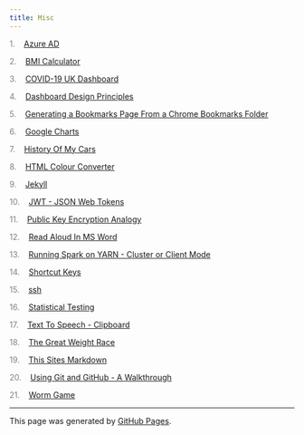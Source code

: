 ```yaml
---
title: Misc
---
```


<span style="color: grey">1.</span>&nbsp;&nbsp;&nbsp; <a id="listitem1" href="Azure_AD.html">Azure AD</a>

<span style="color: grey">2.</span>&nbsp;&nbsp;&nbsp; <a id="listitem2" href="BMI_Calculator.html">BMI Calculator</a>

<span style="color: grey">3.</span>&nbsp;&nbsp;&nbsp; <a id="listitem3" href="COVID-19_UK_Dashboard.html">COVID-19 UK Dashboard</a>

<span style="color: grey">4.</span>&nbsp;&nbsp;&nbsp; <a id="listitem4" href="Dashboard_Design_Principles.html">Dashboard Design Principles</a>

<span style="color: grey">5.</span>&nbsp;&nbsp;&nbsp; <a id="listitem5" href="Generating_a_Bookmarks_Page_From_a_Chrome_Bookmarks_Folder.html">Generating a Bookmarks Page From a Chrome Bookmarks Folder</a>

<span style="color: grey">6.</span>&nbsp;&nbsp;&nbsp; <a id="listitem6" href="Google_Charts.html">Google Charts</a>

<span style="color: grey">7.</span>&nbsp;&nbsp;&nbsp; <a id="listitem7" href="History_Of_My_Cars.html">History Of My Cars</a>

<span style="color: grey">8.</span>&nbsp;&nbsp;&nbsp; <a id="listitem8" href="HTML_Colour_Converter.html">HTML Colour Converter</a>

<span style="color: grey">9.</span>&nbsp;&nbsp;&nbsp; <a id="listitem9" href="Jekyll.html">Jekyll</a>

<span style="color: grey">10.</span>&nbsp;&nbsp;&nbsp; <a id="listitem10" href="JWT_-_JSON_Web_Tokens.html">JWT - JSON Web Tokens</a>

<span style="color: grey">11.</span>&nbsp;&nbsp;&nbsp; <a id="listitem11" href="Public_Key_Encryption_Analogy.html">Public Key Encryption Analogy</a>

<span style="color: grey">12.</span>&nbsp;&nbsp;&nbsp; <a id="listitem12" href="Read_Aloud_In_MS_Word.html">Read Aloud In MS Word</a>

<span style="color: grey">13.</span>&nbsp;&nbsp;&nbsp; <a id="listitem13" href="Running_Spark_on_YARN_-_Cluster_or_Client_Mode.html">Running Spark on YARN - Cluster or Client Mode</a>

<span style="color: grey">14.</span>&nbsp;&nbsp;&nbsp; <a id="listitem14" href="Shortcut_Keys.html">Shortcut Keys</a>

<span style="color: grey">15.</span>&nbsp;&nbsp;&nbsp; <a id="listitem15" href="ssh.html">ssh</a>

<span style="color: grey">16.</span>&nbsp;&nbsp;&nbsp; <a id="listitem16" href="Statistical_Testing.html">Statistical Testing</a>

<span style="color: grey">17.</span>&nbsp;&nbsp;&nbsp; <a id="listitem17" href="Text_To_Speech_-_Clipboard.html">Text To Speech - Clipboard</a>

<span style="color: grey">18.</span>&nbsp;&nbsp;&nbsp; <a id="listitem18" href="The_Great_Weight_Race.html">The Great Weight Race</a>

<span style="color: grey">19.</span>&nbsp;&nbsp;&nbsp; <a id="listitem19" href="This_Sites_Markdown.html">This Sites Markdown</a>

<span style="color: grey">20.</span>&nbsp;&nbsp;&nbsp; <a id="listitem20" href="Using_Git_and_GitHub_-_A_Walkthrough.html">Using Git and GitHub - A Walkthrough</a>

<span style="color: grey">21.</span>&nbsp;&nbsp;&nbsp; <a id="listitem21" href="Worm_Game.html">Worm Game</a>
<script>gMaxNum=22-1</script>

<hr>
<p class="pagedate">This page was generated by <a href=".">GitHub Pages</a>.</p>
